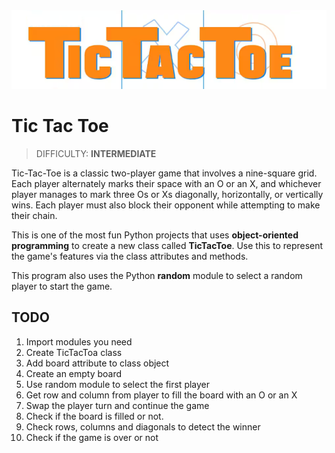 <img src="./images/tic-tac-toe.png" width="700"/>

# Tic Tac Toe
> DIFFICULTY: **INTERMEDIATE**

Tic-Tac-Toe is a classic two-player game that involves a nine-square grid. Each player alternately marks their space with an O or an X, and whichever player manages to mark three Os or Xs diagonally, horizontally, or vertically wins. Each player must also block their opponent while attempting to make their chain.

This is one of the most fun Python projects that uses **object-oriented programming** to create a new class called **TicTacToe**. Use this to represent the game's features via the class attributes and methods.

This program also uses the Python **random** module to select a random player to start the game.

## TODO

1. Import modules you need
2. Create TicTacToa class
3. Add board attribute to class object
4. Create an empty board
5. Use random module to select the first player
6. Get row and column from player to fill the board with an O or an X
7. Swap the player turn and continue the game
8. Check if the board is filled or not.
9. Check rows, columns and diagonals to detect the winner
10. Check if the game is over or not